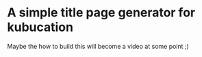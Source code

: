 # A simple title page generator for kubucation

Maybe the how to build this will become a video at some point ;)
